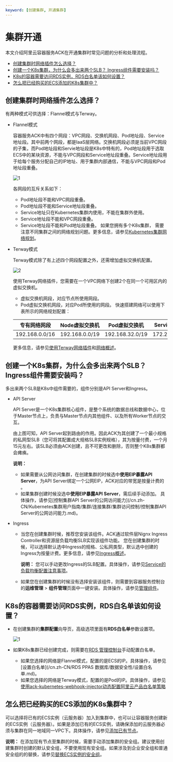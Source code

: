 ```yaml
---
keyword: [创建集群, 开通集群]
---
```


# 集群开通

本文介绍阿里云容器服务ACK在开通集群时常见问题的分析和处理流程。

-   [创建集群时网络插件怎么选择？](#section_uah_j1h_euc)
-   [创建一个K8s集群，为什么会多出来两个SLB？ Ingress组件需要安装吗？](#section_5l1_auq_rag)
-   [K8s的容器需要访问RDS实例，RDS白名单该如何设置？](#section_v12_zol_vax)
-   [怎么把已经购买的ECS添加的K8s集群中？](#section_wwx_b2i_3v4)

## 创建集群时网络插件怎么选择？

有两种模式可供选择：Flannel模式与Terway。

-   Flannel模式

    容器服务ACK中有四个网段：VPC网段、交换机网段、Pod地址段、Service地址段。其中前两个网段，都是IaaS层网络。交换机网段必须是当前VPC网段的子集，而Pod地址段和Servie地址段是K8s中特有的，Pod地址段用于选取ECS中的某块资源，不能与VPC网段和Service地址段重叠。Service地址段用于给每个服务分配自己的IP地址、用于集群内部通信，不能与VPC网段和Pod地址段重叠。

    ![1](https://help-static-aliyun-doc.aliyuncs.com/assets/img/zh-CN/5249019261/p305139.png)

    各网段的互斥关系如下：

    -   Pod地址段不能和VPC网段重叠。
    -   Pod地址段不能和Service地址段重叠。
    -   Service地址只在Kubernetes集群内使用，不能在集群外使用。
    -   Service地址段不能和VPC网段重叠。
    -   Service地址段不能和Pod地址段重叠。
    如果您拥有多个K8s集群， 需要注意不同集群之间的网络规划问题。更多信息，请参见[Kubernetes集群网络规划](/cn.zh-CN/Kubernetes集群用户指南/网络/Kubernetes集群网络规划.md)。

-   Terway模式

    Terway模式除了有上述四个网段配置之外，还需增加虚拟交换机配置。

    ![2](https://help-static-aliyun-doc.aliyuncs.com/assets/img/zh-CN/1350729261/p305142.png)

    使用Terway网络插件，您需要在一个VPC网络下创建2个在同一个可用区内的虚拟交换机。

    -   虚拟交换机网段，对应节点所使用网段。
    -   Pod虚拟交换机网段，对应Pod所使用的网段。
    快速搭建网络可以使用下表所示的网络规划配置：

    |专有网络网段|Node虚拟交换机|Pod虚拟交换机|Service CIDR|
    |------|---------|--------|------------|
    |192.168.0.0/16|192.168.0.0/19|192.168.32.0/19|172.21.0.0/20|

    更多信息，请参见[使用Terway网络插件](/cn.zh-CN/Kubernetes集群用户指南/网络/容器网络CNI/使用Terway网络插件.md)和[网络概述](/cn.zh-CN/Kubernetes集群用户指南/网络/网络概述.md)。


## 创建一个K8s集群，为什么会多出来两个SLB？ Ingress组件需要安装吗？

多出来两个SLB是K8s中组件需要的，组件分别是API Server和Ingress。

-   API Server

    API Server是一个K8s集群核心组件，是整个系统的数据总线和数据中心，位于Master节点上，负责与Master节点内其他组件、以及所有Worker节点的交互。

    由上图可知，API Server起到路由的作用。因此ACK为其创建了一个最小规格的私网型SLB（您可将其配置成大规格SLB实例规格），其为按量付费，一个月15元左右。该SLB必须由ACK创建，且不可更改和删除，否则整个K8s集群都会瘫痪。

    **说明：**

    -   如果需要从公网访问集群，在创建集群的时候选中**使用EIP暴露API Server**，为API Server绑定一个公网EIP，ACK对应的带宽是按量计费的 。
    -   如果集群创建时候没选中**使用EIP暴露API Server**，需后续手动添加。
    具体操作，请参见[控制集群API Server的公网访问能力](/cn.zh-CN/Kubernetes集群用户指南/集群/连接集群/集群访问控制/控制集群API Server的公网访问能力.md)。

-   Ingress
    -   当您在创建集群时候，推荐您安装该组件。ACK通过软件层Nignx Ingress Controller和资源层负载均衡SLB实现该组件功能。 您在创建集群的时候，可以选择默认选中Ingress的规格、公私网类型，默认选中创建的Ingress为按量计费。更多信息，请参见[Ingress概述](/cn.zh-CN/Kubernetes集群用户指南/网络/Ingress管理/Ingress概述.md)。

        **说明：** 您可以手动更改Ingress的SLB配置。具体操作，请参见[Service的负载均衡配置注意事项](/cn.zh-CN/Kubernetes集群用户指南/网络/Service管理/Service的负载均衡配置注意事项.md)。

    -   如果您在创建集群的时候没有选择安装该组件，则需要到容器服务控制台的**运维管理** \> **组件管理**页面中一键安装。具体操作，请参见[管理组件](/cn.zh-CN/Kubernetes集群用户指南/组件/管理组件.md)。

## K8s的容器需要访问RDS实例，RDS白名单该如何设置？

-   在创建集群的**集群配置**向导页，高级选项里面有**RDS白名单**参数设置项。

    ![1](https://help-static-aliyun-doc.aliyuncs.com/assets/img/zh-CN/1350729261/p305144.png)

-   如果K8s集群已经创建完成，则需要在[RDS 管理控制台](https://rds.console.aliyun.com/)手动配置白名单。
    -   如果您选择的网络是Flannel模式，配置的是ECS的IP。具体操作，请参见[设置白名单](/cn.zh-CN/RDS PPAS 数据库/数据安全性/设置白名单.md)。
    -   如果您选择的网络是Terway模式，配置的是Pod的IP。具体操作，请参见[使用ack-kubernetes-webhook-injector动态配置阿里云产品白名单策略](/cn.zh-CN/Kubernetes集群用户指南/安全/基础设施安全/使用ack-kubernetes-webhook-injector动态配置阿里云产品白名单策略.md)

## 怎么把已经购买的ECS添加的K8s集群中？

可以选择将已有的ECS实例（云服务器）加入到集群中，也可以让容器服务创建新的ECS实例（云服务器）。如果是添加已有的ECS实例，请确保添加的云服务器必须与集群在同一地域同一VPC下。具体操作，请参见[添加已有节点](/cn.zh-CN/Kubernetes集群用户指南/节点与节点池/节点/添加已有节点.md)。

**说明：** 在添加现有节点至集群的时候，需要手动添加集群的安全组。建议使用创建集群时创建的默认安全组，不要使用现有安全组。如果涉及到企业安全组和普通安全组的的替换，请参见[替换ECS实例的安全组](/cn.zh-CN/安全/安全组/替换ECS实例的安全组.md)。

